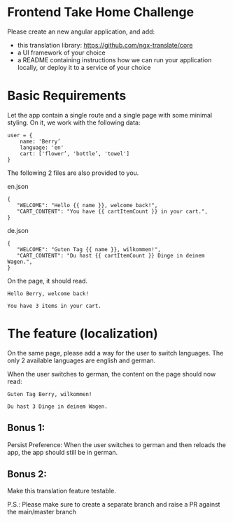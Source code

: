 # Frontend Take Home Challenge

Please create an new angular application, and add:
- this translation library: https://github.com/ngx-translate/core
- a UI framework of your choice
- a README containing instructions how we can run your application locally, or deploy it to a service of your choice


# Basic Requirements
Let the app contain a single route and a single page with some minimal styling. On it, we work with the following data:

```
user = {
    name: 'Berry’
    language: 'en'
    cart: ['flower’, 'bottle’, 'towel']
}
```


The following 2 files are also provided to you.

en.json
```
{ 
   "WELCOME": "Hello {{ name }}, welcome back!",
   "CART_CONTENT": "You have {{ cartItemCount }} in your cart.",
}
```

de.json
```
{
   "WELCOME": "Guten Tag {{ name }}, wilkommen!",
   "CART_CONTENT": "Du hast {{ cartItemCount }} Dinge in deinem Wagen.",
}
```


On the page, it should read.

```
Hello Berry, welcome back!

You have 3 items in your cart.
```

# The feature (localization)

On the same page, please add a way for the user to switch languages. The only 2 available languages are english and german.

When the user switches to german, the content on the page should now read:

```
Guten Tag Berry, wilkommen!

Du hast 3 Dinge in deinem Wagen.
```


## Bonus 1:

Persist Preference: When the user switches to german and then reloads the app, the app should still be in german.

## Bonus 2:

Make this translation feature testable.

P.S.: Please make sure to create a separate branch and raise a PR against the main/master branch

